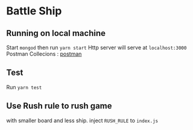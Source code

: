 # Battle Ship

## Running on local machine
Start `mongod` then run `yarn start`
Http server will serve at `localhost:3000`
Postman Collecions : [postman](https://www.getpostman.com/collections/29df09cbdef04ab45e56)

## Test
Run `yarn test`

## Use Rush rule to rush game
with smaller board and less ship.
inject `RUSH_RULE` to `index.js`
